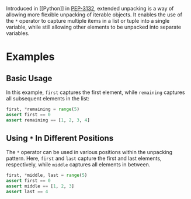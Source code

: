 Introduced in [[Python]] in [PEP-3132](https://peps.python.org/pep-3132/), extended unpacking is a way of allowing more flexible unpacking of iterable objects. It enables the use of the `*` operator to capture multiple items in a list or tuple into a single variable, while still allowing other elements to be unpacked into separate variables.

# Examples

## Basic Usage

In this example, `first` captures the first element, while `remaining` captures all subsequent elements in the list:

```python
first, *remaining = range(5)
assert first == 0
assert remaining == [1, 2, 3, 4]
```

## Using `*` In Different Positions

The `*` operator can be used in various positions within the unpacking pattern. Here, `first` and `last` capture the first and last elements, respectively, while `middle` captures all elements in between.

```python
first, *middle, last = range(5)
assert first == 0
assert middle == [1, 2, 3]
assert last == 4
```